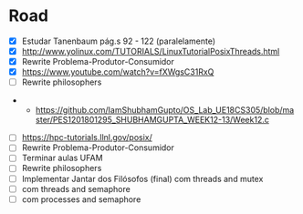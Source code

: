 # Road 

- [x] Estudar Tanenbaum pág.s 92 - 122 (paralelamente)
- [x] http://www.yolinux.com/TUTORIALS/LinuxTutorialPosixThreads.html  
- [x] Rewrite Problema-Produtor-Consumidor
- [x] https://www.youtube.com/watch?v=fXWgsC31RxQ
- [ ] Rewrite philosophers 
- - https://github.com/IamShubhamGupto/OS_Lab_UE18CS305/blob/master/PES1201801295_SHUBHAMGUPTA_WEEK12-13/Week12.c
- [ ] https://hpc-tutorials.llnl.gov/posix/ 
- [ ] Rewrite Problema-Produtor-Consumidor 
- [ ] Terminar aulas UFAM 
- [ ] Rewrite philosophers 
- [ ] Implementar Jantar dos Filósofos (final) com threads and mutex
- [ ] com threads and semaphore
- [ ] com processes and semaphore